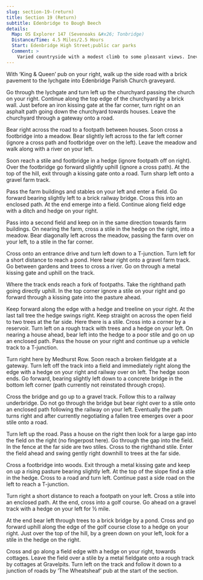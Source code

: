```yaml
---
slug: section-19-(return)
title: Section 19 (Return)
subtitle: Edenbridge to Bough Beech
details:
  Map: OS Explorer 147 (Sevenoaks &#x26; Tonbridge)
  Distance/Time: 4.5 Miles/2.5 Hours
  Start: Edenbridge High Street;public car parks
  Comment: >
    Varied countryside with a modest climb to some pleasant views. Inevitably there are stiles.
---
```

With ‘King & Queen’ pub on your right, walk up the side road with a brick pavement to the lychgate into Edenbridge Parish Church graveyard.

Go through the lychgate and turn left up the churchyard passing the church on your right. Continue along the top edge of the churchyard by a brick wall. Just before an iron kissing gate at the far corner, turn right on an asphalt path going down the churchyard towards houses. Leave the churchyard through a gateway onto a road.

Bear right across the road to a footpath between houses. Soon cross a footbridge into a meadow. Bear slightly left across to the far left corner (ignore a cross path and footbridge over on the left). Leave the meadow and walk along with a river on your left.

Soon reach a stile and footbridge in a hedge (ignore footpath off on right). Over the footbridge go forward slightly uphill (ignore a cross path). At the top of the hill, exit through a kissing gate onto a road. Turn sharp left onto a gravel farm track.

Pass the farm buildings and stables on your left and enter a field. Go forward bearing slightly left to a brick railway bridge. Cross this into an enclosed path. At the end emerge into a field. Continue along field edge with a ditch and hedge on your right.

Pass into a second field and keep on in the same direction towards farm buildings. On nearing the farm, cross a stile in the hedge on the right, into a meadow. Bear diagonally left across the meadow, passing the farm over on your left, to a stile in the far corner.

Cross onto an entrance drive and turn left down to a T-junction. Turn left for a short distance to reach a pond. Here bear right onto a gravel farm track. Go between gardens and trees to cross a river. Go on through a metal kissing gate and uphill on the track.

Where the track ends reach a fork of footpaths. Take the righthand path going directly uphill. In the top corner ignore a stile on your right and go forward through a kissing gate into the pasture ahead.

Keep forward along the edge with a hedge and treeline on your right. At the last tall tree the hedge swings right. Keep straight on across the open field to two trees at the far side. Here there is a stile. Cross into a corner by a reservoir. Turn left on a rough track with trees and a hedge on your left. On nearing a house ahead, bear left into the hedge to a poor stile and go on up an enclosed path. Pass the house on your right and continue up a vehicle track to a T-junction.

Turn right here by Medhurst Row. Soon reach a broken fieldgate at a gateway. Turn left off the track into a field and immediately right along the edge with a hedge on your right and railway over on left. The hedge soon ends. Go forward, bearing slightly left down to a concrete bridge in the bottom left corner (path currently not reinstated through crops).

Cross the bridge and go up to a gravel track. Follow this to a railway underbridge. Do not go through the bridge but bear right over to a stile onto an enclosed path following the railway on your left. Eventually the path turns right and after currently negotiating a fallen tree emerges over a poor stile onto a road.

Turn left up the road. Pass a house on the right then look for a large gap into the field on the right (no fingerpost here). Go through the gap into the field. In the fence at the far side are two stiles. Cross to the righthand stile. Enter the field ahead and swing gently right downhill to trees at the far side.

Cross a footbridge into woods. Exit through a metal kissing gate and keep on up a rising pasture bearing slightly left. At the top of the slope find a stile in the hedge. Cross to a road and turn left. Continue past a side road on the left to reach a T-junction.

Turn right a short distance to reach a footpath on your left. Cross a stile into an enclosed path. At the end, cross into a golf course. Go ahead on a gravel track with a hedge on your left for ½ mile.

At the end bear left through trees to a brick bridge by a pond. Cross and go forward uphill along the edge of the golf course close to a hedge on your right. Just over the top of the hill, by a green down on your left, look for a stile in the hedge on the right.

Cross and go along a field edge with a hedge on your right, towards cottages. Leave the field over a stile by a metal fieldgate onto a rough track by cottages at Gravelpits. Turn left on the track and follow it down to a junction of roads by ‘The Wheatsheaf’ pub at the start of the section.

